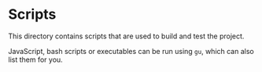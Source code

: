 # Scripts

This directory contains scripts that are used to build and test the project.

JavaScript, bash scripts or executables can be run using `gu`, which can also list them for you.
